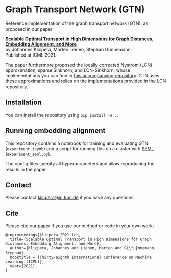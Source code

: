 # Graph Transport Network (GTN)

Reference implementation of the graph transport network (GTN), as proposed in our paper 

**[Scalable Optimal Transport in High Dimensions for Graph Distances, Embedding Alignment, and More](https://www.daml.in.tum.de/lcn)**   
by Johannes Klicpera, Marten Lienen, Stephan Günnemann  
Published at ICML 2021.

The paper furthermore proposed the locally corrected Nyström (LCN) approximation, sparse Sinkhorn, and LCN-Sinkhorn, whose implementations you can find in [this accompanying repository](https://github.com/klicperajo/lcn). GTN uses these approximations and relies on the implementations provided in the LCN repository.

## Installation
You can install the repository using `pip install -e .`.

## Running embedding alignment
This repository contains a notebook for training and evaluating GTN (`experiment.ipynb`) and a script for running this on a cluster with [SEML](https://github.com/TUM-DAML/seml) (`experiment_seml.py`).

The config files specify all hyperparameters and allow reproducing the results in the paper.

## Contact
Please contact klicpera@in.tum.de if you have any questions.

## Cite
Please cite our paper if you use our method or code in your own work:

```
@inproceedings{klicpera_2021_lcn,
  title={Scalable Optimal Transport in High Dimensions for Graph Distances, Embedding Alignment, and More},
  author={Klicpera, Johannes and Lienen, Marten and G{\"u}nnemann, Stephan},
  booktitle = {Thirty-eighth International Conference on Machine Learning (ICML)},
  year={2021},
}
```
